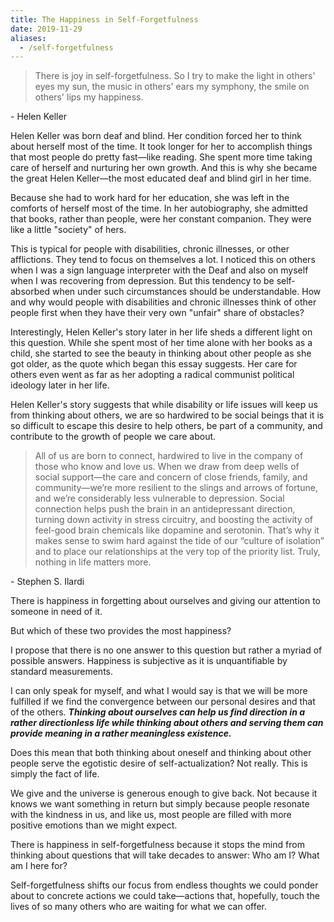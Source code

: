 ```yaml
---
title: The Happiness in Self-Forgetfulness
date: 2019-11-29
aliases:
  - /self-forgetfulness
---
```

> There is joy in self-forgetfulness. So I try to make the light in others' eyes my sun, the music in others' ears my symphony, the smile on others' lips my happiness.

\- Helen Keller

Helen Keller was born deaf and blind. Her condition forced her to think about herself most of the time. It took longer for her to accomplish things that most people do pretty fast—like reading. She spent more time taking care of herself and nurturing her own growth. And this is why she became the great Helen Keller—the most educated deaf and blind girl in her time.

Because she had to work hard for her education, she was left in the comforts of herself most of the time. In her autobiography, she admitted that books, rather than people, were her constant companion. They were like a little "society" of hers.

This is typical for people with disabilities, chronic illnesses, or other afflictions. They tend to focus on themselves a lot. I noticed this on others when I was a sign language interpreter with the Deaf and also on myself when I was recovering from depression. But this tendency to be self-absorbed when under such circumstances should be understandable. How and why would people with disabilities and chronic illnesses think of other people first when they have their very own "unfair" share of obstacles?

Interestingly, Helen Keller's story later in her life sheds a different light on this question. While she spent most of her time alone with her books as a child, she started to see the beauty in thinking about other people as she got older, as the quote which began this essay suggests. Her care for others even went as far as her adopting a radical communist political ideology later in her life.

Helen Keller's story suggests that while disability or life issues will keep us from thinking about others, we are so hardwired to be social beings that it is so difficult to escape this desire to help others, be part of a community, and contribute to the growth of people we care about.

> All of us are born to connect, hardwired to live in the company of those who know and love us. When we draw from deep wells of social support—the care and concern of close friends, family, and community—we’re more resilient to the slings and arrows of fortune, and we’re considerably less vulnerable to depression. Social connection helps push the brain in an antidepressant direction, turning down activity in stress circuitry, and boosting the activity of feel-good brain chemicals like dopamine and serotonin. That’s why it makes sense to swim hard against the tide of our “culture of isolation” and to place our relationships at the very top of the priority list. Truly, nothing in life matters more.

\- Stephen S. Ilardi

There is happiness in forgetting about ourselves and giving our attention to someone in need of it.

But which of these two provides the most happiness?

I propose that there is no one answer to this question but rather a myriad of possible answers. Happiness is subjective as it is unquantifiable by standard measurements.

I can only speak for myself, and what I would say is that we will be more fulfilled if we find the convergence between our personal desires and that of the others. **_Thinking about ourselves can help us find direction in a rather directionless life while thinking about others and serving them can provide meaning in a rather meaningless existence._**

Does this mean that both thinking about oneself and thinking about other people serve the egotistic desire of self-actualization? Not really. This is simply the fact of life.

We give and the universe is generous enough to give back. Not because it knows we want something in return but simply because people resonate with the kindness in us, and like us, most people are filled with more positive emotions than we might expect.

There is happiness in self-forgetfulness because it stops the mind from thinking about questions that will take decades to answer: Who am I? What am I here for?

Self-forgetfulness shifts our focus from endless thoughts we could ponder about to concrete actions we could take—actions that, hopefully, touch the lives of so many others who are waiting for what we can offer.
